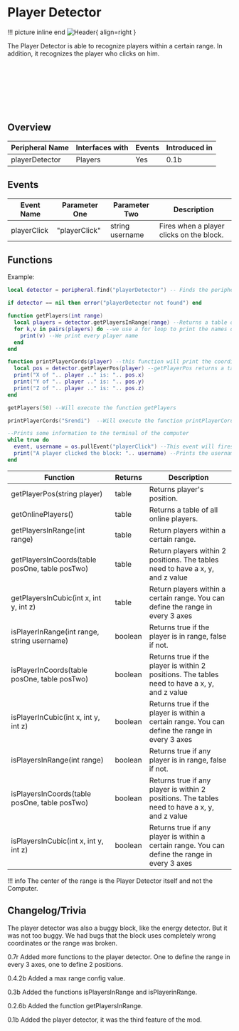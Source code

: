 # Player Detector

!!! picture inline end
    ![Header](https://srendi.de/wp-content/uploads/2021/04/Player-Detector.png){ align=right }

The Player Detector is able to recognize players within a certain range. In addition, it recognizes the player who clicks on him.

<br><br><br><br><br><br>

## Overview

| Peripheral Name | Interfaces with | Events | Introduced in |
| --------------- | --------------- | ------ | ------------- |
| playerDetector  | Players         | Yes    | 0.1b          |

## Events

| Event Name  | Parameter One | Parameter Two   | Description                              |
| ----------- | ------------- | --------------- | ---------------------------------------- |
| playerClick | "playerClick" | string username | Fires when a player clicks on the block. |

## Functions

Example:

```lua
local detector = peripheral.find("playerDetector") -- Finds the peripheral if one is connected

if detector == nil then error("playerDetector not found") end

function getPlayers(int range)
  local players = detector.getPlayersInRange(range) --Returns a table of every player in a certain range
  for k,v in pairs(players) do --we use a for loop to print the names of every player
    print(v) --We print every player name
  end
end

function printPlayerCords(player) --this function will print the coordinates of the player
  local pos = detector.getPlayerPos(player) --getPlayerPos returns a table with coordinates
  print("X of ".. player .." is: ".. pos.x)
  print("Y of ".. player .." is: ".. pos.y)
  print("Z of ".. player .." is: ".. pos.z)
end

getPlayers(50) --Will execute the function getPlayers

printPlayerCords("Srendi")  --Will execute the function printPlayerCords

--Prints some information to the terminal of the computer
while true do
  event, username = os.pullEvent("playerClick") --This event will fires when a player clicks on the block
  print("A player clicked the block: ".. username) --Prints the username of the player
end
```

| Function                                        | Returns | Description                            |
| ------------------------------------------------| ------- | ---------------------------------------|
| getPlayerPos(string player)                     | table   | Returns player's position.             |
| getOnlinePlayers()                              | table   | Returns a table of all online players.             |
| getPlayersInRange(int range)                    | table   | Return players within a certain range. |
| getPlayersInCoords(table posOne, table posTwo)  | table   | Return players within 2 positions. The tables need to have a x, y, and z value |
| getPlayersInCubic(int x, int y, int z)          | table   | Return players within a certain range. You can define the range in every 3 axes |
| isPlayerInRange(int range, string username)     | boolean | Returns true if the player is in range, false if not. |
| isPlayerInCoords(table posOne, table posTwo)    | boolean | Returns true if the player is within 2 positions. The tables need to have a x, y, and z value |
| isPlayerInCubic(int x, int y, int z)            | boolean | Returns true if the player is within a certain range. You can define the range in every 3 axes |
| isPlayersInRange(int range)                     | boolean | Returns true if any player is in range, false if not. |
| isPlayersInCoords(table posOne, table posTwo)   | boolean | Returns true if any player is within 2 positions. The tables need to have a x, y, and z value |
| isPlayersInCubic(int x, int y, int z)           | boolean | Returns true if any player is within a certain range. You can define the range in every 3 axes |

!!! info
    The center of the range is the Player Detector itself and not the Computer.

## Changelog/Trivia

The player detector was also a buggy block, like the energy detector. But it was not too buggy.
We had bugs that the block uses completely wrong coordinates or the range was broken.

0.7r
Added more functions to the player detector. One to define the range in every 3 axes, one to define 2 positions.

0.4.2b
Added a max range config value.

0.3b
Added the functions isPlayersInRange and isPlayerinRange.

0.2.6b
Added the function getPlayersInRange.

0.1b
Added the player detector, it was the third feature of the mod.

